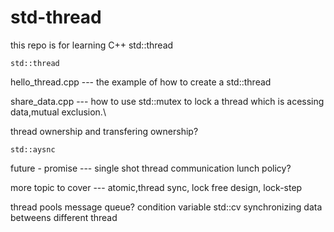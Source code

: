 # std-thread
this repo is for learning C++ std::thread
   
   ``std::thread ``

   
      
   hello_thread.cpp --- the example of how to create a std::thread

   share_data.cpp    --- how to use std::mutex to lock a thread which is acessing data,mutual exclusion.\

   thread ownership and transfering ownership?
   
    std::aysnc
   
   future - promise --- single shot thread communication 
    lunch policy?
    
   more topic to cover --- atomic,thread sync, lock free design, lock-step
    
   thread pools
    message queue?
   condition variable
   std::cv
   synchronizing data betweens different thread

